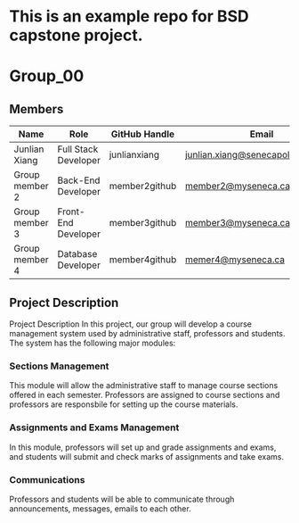 # This is an example repo for BSD capstone project.

# Group_00

## Members
| Name                | Role                    | GitHub Handle      | Email                              |
|---------------------|-------------------------|--------------------|------------------------------------|
| Junlian Xiang       | Full Stack Developer    | junlianxiang       | junlian.xiang@senecapolytechnic.ca |
| Group member 2      | Back-End Developer      | member2github      | member2@myseneca.ca                |
| Group member 3      | Front-End Developer     | member3github      | member3@myseneca.ca                |
| Group member 4      | Database Developer      | member4github      | memer4@myseneca.ca                 |

## **Project Description**
Project Description
In this project, our group will develop a course management system used by administrative staff, professors and students. The system has the following major modules:

### Sections Management
This module will allow the administrative staff to manage course sections offered in each semester. Professors are assigned to course sections and professors are responsbile for setting up the course materials.

### Assignments and Exams Management
In this module, professors will set up and grade assignments and exams, and students will submit and check marks of assignments and take exams. 

### Communications
Professors and students will be able to communicate through announcements, messages, emails to each other.
